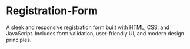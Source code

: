 # Registration-Form
A sleek and responsive registration form built with HTML, CSS, and JavaScript. Includes form validation, user-friendly UI, and modern design principles.
